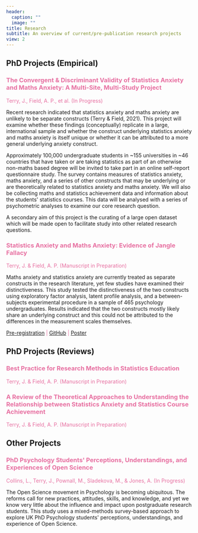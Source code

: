 ```yaml
---
header:
  caption: ""
  image: ""
title: Research
subtitle: An overview of current/pre-publication research projects
view: 2
---
```


## PhD Projects (Empirical)

### <span style = "color:#e770a1"> The Convergent & Discriminant Validity of Statistics Anxiety and Maths Anxiety: A Multi-Site, Multi-Study Project</span>

<span style = "color:#e770a1"> Terry, J., Field, A. P., et al. (In Progress)</span>

Recent research indicated that statistics anxiety and maths anxiety are unlikely to be separate constructs (Terry & Field, 2021). This project will examine whether these findings (conceptually) replicate in a large, international sample and whether the construct underlying statistics anxiety and maths anxiety is itself unique or whether it can be attributed to a more general underlying anxiety construct.

Approximately 100,000 undergraduate students in ~155 universities in ~46 countries that have taken or are taking statistics as part of an otherwise non-maths based degree will be invited to take part in an online self-report questionnaire study. The survey contains measures of statistics anxiety, maths anxiety, and a series of other constructs that may be underlying or are theoretically related to statistics anxiety and maths anxiety. We will also be collecting maths and statistics achievement data and information about the students' statistics courses. This data will be analysed with a series of psychometric analyses to examine our core research question.

A secondary aim of this project is the curating of a large open dataset which will be made open to facilitate study into other related research questions.

### <span style = "color:#e770a1"> Statistics Anxiety and Maths Anxiety: Evidence of Jangle Fallacy</span>

<span style = "color:#e770a1"> Terry, J. & Field, A. P. (Manuscript in Preparation)</span>

Maths anxiety and statistics anxiety are currently treated as separate constructs in the research literature, yet few studies have examined their distinctiveness. This study tested the distinctiveness of the two constructs using exploratory factor analysis, latent profile analysis, and a between-subjects experimental procedure in a sample of 465 psychology undergraduates. Results indicated that the two constructs mostly likely share an underlying construct and this could not be attributed to the differences in the measurement scales themselves.

<span style = "color:#e770a1"> <a href="https://github.com/jenny-terry/stats_maths_anxiety/blob/master/pre-registration/preregistration_phase1.pdf">Pre-registration</a> | <a href="https://github.com/jenny-terry/stats_maths_anxiety">GitHub</a> | <a href="https://www.jennyterry.co.uk/posters_page/poster_terry_2020/">Poster</a> </span>

## PhD Projects (Reviews)

### <span style = "color:#e770a1"> Best Practice for Research Methods in Statistics Education</span>

<span style = "color:#e770a1"> Terry, J. & Field, A. P. (Manuscript in Preparation)</span> 

### <span style = "color:#e770a1"> A Review of the Theoretical Approaches to Understanding the Relationship between Statistics Anxiety and Statistics Course Achievement</span>

<span style = "color:#e770a1"> Terry, J. & Field, A. P. (Manuscript in Preparation)</span>

## Other Projects

### <span style = "color:#e770a1"> PhD Psychology Students' Perceptions, Understandings, and Experiences of Open Science</span>

<span style = "color:#e770a1"> Collins, L., Terry, J., Pownall, M., Sladekova, M., & Jones, A. (In Progress)</span>

The Open Science movement in Psychology is becoming ubiquitous. The reforms call for new practices, attitudes, skills, and knowledge, and yet we know very little about the influence and impact upon postgraduate research students. This study uses a mixed-methods survey-based approach to explore UK PhD Psychology students' perceptions, understandings, and experience of Open Science.
